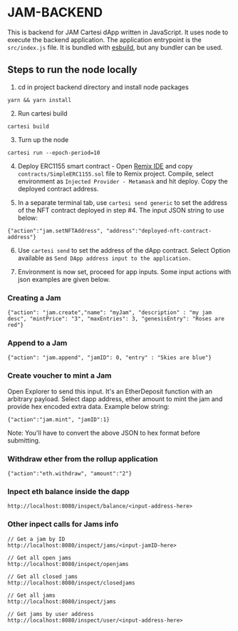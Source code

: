 # JAM-BACKEND

This is backend for JAM Cartesi dApp written in JavaScript. It uses node to execute the backend application.
The application entrypoint is the `src/index.js` file. It is bundled with [esbuild](https://esbuild.github.io), but any bundler can be used.

##  Steps to run the node locally
1. cd in project backend directory and install node packages
```
yarn && yarn install
```
2. Run cartesi build
```
cartesi build
```
3. Turn up the node
```
cartesi run --epoch-period=10
```
4. Deploy ERC1155 smart contract - Open [Remix IDE](https://remix.ethereum.org/) and copy `contracts/SimpleERC1155.sol` file to Remix project. Compile, select environment as `Injected Provider - Metamask` and hit deploy. Copy the deployed contract address.

5. In a separate terminal tab, use `cartesi send generic` to set the address of the NFT contract deployed in step #4. The input JSON string to use below:
```
{"action":"jam.setNFTAddress", "address":"deployed-nft-contract-address"}
```
6. Use `cartesi send` to set the address of the dApp contract. Select Option available as `Send DApp address input to the application.`

7. Environment is now set, proceed for app inputs. Some input actions with json examples are given below.

### Creating a Jam
```
{"action": "jam.create","name": "myJam", "description" : "my jam desc", "mintPrice": "3", "maxEntries": 3, "genesisEntry": "Roses are red"}
```

### Append to a Jam
```
{"action": "jam.append", "jamID": 0, "entry" : "Skies are blue"}
```
### Create voucher to mint a Jam
Open Explorer to send this input. It's an EtherDeposit function with an arbitrary payload. Select dapp address, ether amount to mint the jam and provide hex encoded extra data. Example below string:
```
{"action":"jam.mint", "jamID":1}
```
Note: You'll have to convert the above JSON to hex format before submitting.

### Withdraw ether from the rollup application
```
{"action":"eth.withdraw", "amount":"2"}
```

### Inpect eth balance inside the dapp
```
http://localhost:8080/inspect/balance/<input-address-here>
```

### Other inpect calls for Jams info
```
// Get a jam by ID
http://localhost:8080/inspect/jams/<input-jamID-here>

// Get all open jams
http://localhost:8080/inspect/openjams

// Get all closed jams
http://localhost:8080/inspect/closedjams

// Get all jams
http://localhost:8080/inspect/jams

// Get jams by user address
http://localhost:8080/inspect/user/<input-address-here>
```